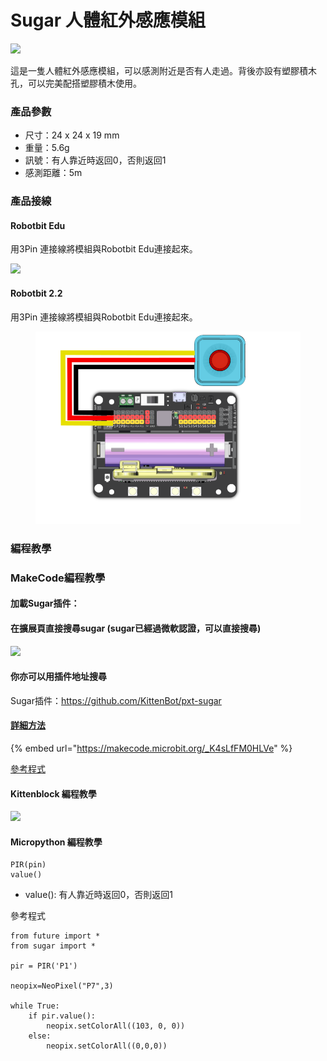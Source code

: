 # Sugar 人體紅外感應模組

![](https://kittenbothk.readthedocs.io/en/latest/\_images/pir1.png)

這是一隻人體紅外感應模組，可以感測附近是否有人走過。背後亦設有塑膠積木孔，可以完美配搭塑膠積木使用。

### 產品參數

* 尺寸：24 x 24 x 19 mm
* 重量：5.6g
* 訊號：有人靠近時返回0，否則返回1
* 感測距離：5m

### 產品接線

#### Robotbit Edu

用3Pin 連接線將模組與Robotbit Edu連接起來。

![](https://kittenbothk.readthedocs.io/en/latest/\_images/pir\_wire.png)

#### Robotbit 2.2

用3Pin 連接線將模組與Robotbit Edu連接起來。

<figure><img src="../../.gitbook/assets/button_wiring_2.2.png" alt=""><figcaption></figcaption></figure>

### 編程教學

### MakeCode編程教學

#### 加載Sugar插件：

#### 在擴展頁直接搜尋sugar (sugar已經過微軟認證，可以直接搜尋)

![](https://kittenbothk.readthedocs.io/en/latest/\_images/sugar\_search.gif)

#### 你亦可以用插件地址搜尋

Sugar插件：https://github.com/KittenBot/pxt-sugar

#### [詳細方法](../../programmingplatforms/makecode/kittenbotandmakecode.md)

{% embed url="https://makecode.microbit.org/_K4sLfFM0HLVe" %}



[參考程式](https://makecode.microbit.org/\_K4sLfFM0HLVe)

#### Kittenblock 編程教學

![](https://kittenbothk.readthedocs.io/en/latest/\_images/pir3.png)

#### Micropython 編程教學

```
PIR(pin)
value()
```

* value(): 有人靠近時返回0，否則返回1

參考程式

```
from future import *
from sugar import *

pir = PIR('P1')

neopix=NeoPixel("P7",3)

while True:
    if pir.value():
        neopix.setColorAll((103, 0, 0))
    else:
        neopix.setColorAll((0,0,0))
```
